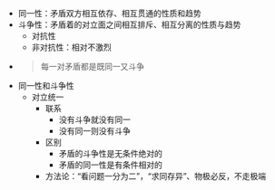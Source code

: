- 同一性：矛盾双方相互依存、相互贯通的性质和趋势
- 斗争性：矛盾着的对立面之间相互排斥、相互分离的性质与趋势
	- 对抗性
	- 非对抗性：相对不激烈
-
  > 每一对矛盾都是既同一又斗争
- 同一性和斗争性
	- 对立统一
		- 联系
			- 没有斗争就没有同一
			- 没有同一则没有斗争
		- 区别
			- 矛盾的斗争性是无条件绝对的
			- 矛盾的同一性是有条件相对的
		- 方法论：“看问题一分为二”，“求同存异”、物极必反，不走极端